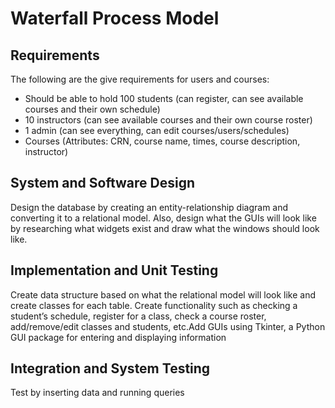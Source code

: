 # Waterfall Process Model

## Requirements
The following are the give requirements for users and courses:
- Should be able to hold 100 students (can register, can see available courses and their own schedule)
- 10 instructors (can see available courses and their own course roster)
- 1 admin (can see everything, can edit courses/users/schedules)
- Courses (Attributes: CRN, course name, times, course description, instructor)
## System and Software Design
Design the database by creating an entity-relationship diagram and converting it to a relational model. Also, design what the GUIs will look like by researching what widgets exist and draw what the windows should look like.
## Implementation and Unit Testing
Create data structure based on what the relational model will look like and create classes for each table. Create functionality such as checking a student’s schedule, register for a class, check a course roster, add/remove/edit classes and students, etc.Add GUIs using Tkinter, a Python GUI package for entering and displaying information
## Integration and System Testing
Test by inserting data and running queries